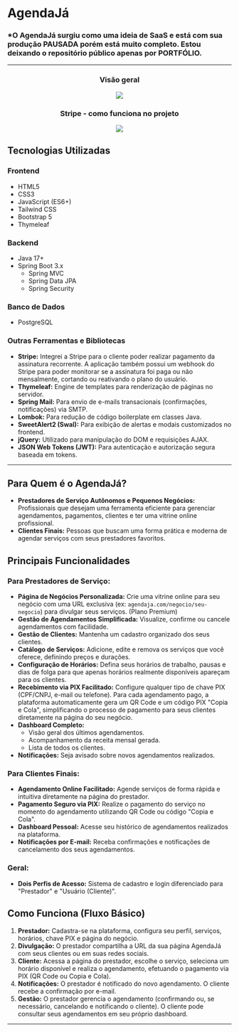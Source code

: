 # AgendaJá

<h3>*O AgendaJá surgiu como uma ideia de SaaS e está com sua produção PAUSADA porém está muito completo. Estou deixando o repositório público apenas por PORTFÓLIO.</h3>

---
<h3 align="center">Visão geral</h3>

<p align="center">
   <img src="src/main/resources/static/assets/gifs/agendaja-gif.gif">
</p>
<h3 align="center">Stripe - como funciona no projeto</h3>

<p align="center">
   <img src="src/main/resources/static/assets/gifs/stripe-payment.gif">
</p>

## Tecnologias Utilizadas

### Frontend
* HTML5
* CSS3
* JavaScript (ES6+)
* Tailwind CSS
* Bootstrap 5
* Thymeleaf

### Backend
* Java 17+
* Spring Boot 3.x
    * Spring MVC
    * Spring Data JPA
    * Spring Security

### Banco de Dados
* PostgreSQL

### Outras Ferramentas e Bibliotecas
* **Stripe:** Integrei a Stripe para o cliente poder realizar pagamento da assinatura recorrente. A aplicação também possui um webhook do Stripe para poder monitorar se a assinatura foi paga ou não mensalmente, cortando ou reativando o plano do usuário.
* **Thymeleaf:** Engine de templates para renderização de páginas no servidor.
* **Spring Mail:** Para envio de e-mails transacionais (confirmações, notificações) via SMTP.
* **Lombok:** Para redução de código boilerplate em classes Java.
* **SweetAlert2 (Swal):** Para exibição de alertas e modais customizados no frontend.
* **jQuery:** Utilizado para manipulação do DOM e requisições AJAX.
* **JSON Web Tokens (JWT):** Para autenticação e autorização segura baseada em tokens.

---

## Para Quem é o AgendaJá?

* **Prestadores de Serviço Autônomos e Pequenos Negócios:** Profissionais que desejam uma ferramenta eficiente para gerenciar agendamentos, pagamentos, clientes e ter uma vitrine online profissional.
* **Clientes Finais:** Pessoas que buscam uma forma prática e moderna de agendar serviços com seus prestadores favoritos.

## Principais Funcionalidades

### Para Prestadores de Serviço:

* **Página de Negócios Personalizada:** Crie uma vitrine online para seu negócio com uma URL exclusiva (ex: `agendaja.com/negocio/seu-negocio`) para divulgar seus serviços. (Plano Premium)
* **Gestão de Agendamentos Simplificada:** Visualize, confirme ou cancele agendamentos com facilidade.
* **Gestão de Clientes:** Mantenha um cadastro organizado dos seus clientes.
* **Catálogo de Serviços:** Adicione, edite e remova os serviços que você oferece, definindo preços e durações.
* **Configuração de Horários:** Defina seus horários de trabalho, pausas e dias de folga para que apenas horários realmente disponíveis apareçam para os clientes.
* **Recebimento via PIX Facilitado:** Configure qualquer tipo de chave PIX (CPF/CNPJ, e-mail ou telefone). Para cada agendamento pago, a plataforma automaticamente gera um QR Code e um código PIX "Copia e Cola", simplificando o processo de pagamento para seus clientes diretamente na página do seu negócio.
* **Dashboard Completo:**
    * Visão geral dos últimos agendamentos.
    * Acompanhamento da receita mensal gerada.
    * Lista de todos os clientes.
* **Notificações:** Seja avisado sobre novos agendamentos realizados.

### Para Clientes Finais:

* **Agendamento Online Facilitado:** Agende serviços de forma rápida e intuitiva diretamente na página do prestador.
* **Pagamento Seguro via PIX:** Realize o pagamento do serviço no momento do agendamento utilizando QR Code ou código "Copia e Cola".
* **Dashboard Pessoal:** Acesse seu histórico de agendamentos realizados na plataforma.
* **Notificações por E-mail:** Receba confirmações e notificações de cancelamento dos seus agendamentos.

### Geral:

* **Dois Perfis de Acesso:** Sistema de cadastro e login diferenciado para "Prestador" e "Usuário (Cliente)".

## Como Funciona (Fluxo Básico)

1.  **Prestador:** Cadastra-se na plataforma, configura seu perfil, serviços, horários, chave PIX e página do negócio.
2.  **Divulgação:** O prestador compartilha a URL da sua página AgendaJá com seus clientes ou em suas redes sociais.
3.  **Cliente:** Acessa a página do prestador, escolhe o serviço, seleciona um horário disponível e realiza o agendamento, efetuando o pagamento via PIX (QR Code ou Copia e Cola).
4.  **Notificações:** O prestador é notificado do novo agendamento. O cliente recebe a confirmação por e-mail.
5.  **Gestão:** O prestador gerencia o agendamento (confirmando ou, se necessário, cancelando e notificando o cliente). O cliente pode consultar seus agendamentos em seu próprio dashboard.

---
